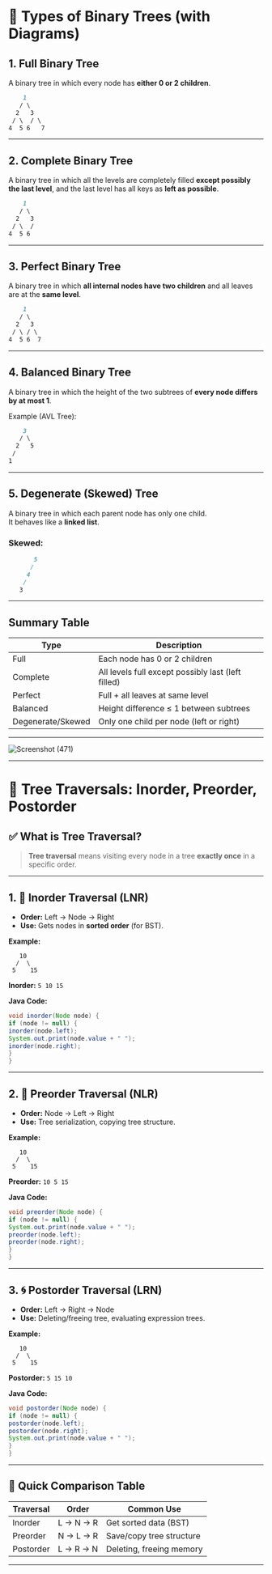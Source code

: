 # 🌳 Types of Binary Trees (with Diagrams)

## 1. Full Binary Tree
A binary tree in which every node has **either 0 or 2 children**.

```markdown
    1
   / \
  2   3
 / \  / \
4  5 6   7
```

---

## 2. Complete Binary Tree
A binary tree in which all the levels are completely filled **except possibly the last level**, and the last level has all keys as **left as possible**.

```md
    1
   / \
  2   3
 / \  /
4  5 6
```

---

## 3. Perfect Binary Tree
A binary tree in which **all internal nodes have two children** and all leaves are at the **same level**.
```md
    1
   / \
  2   3
 / \ / \
4  5 6  7
```
---

## 4. Balanced Binary Tree
A binary tree in which the height of the two subtrees of **every node differs by at most 1**.

Example (AVL Tree):
```md
    3
   / \
  2   5
 /
1
```
---

## 5. Degenerate (Skewed) Tree
A binary tree in which each parent node has only one child.  
It behaves like a **linked list**.

### Skewed:
```md    
       5
      /
     4
    /
   3
```
   
---

## Summary Table

| Type              | Description                                        |
|-------------------|----------------------------------------------------|
| Full              | Each node has 0 or 2 children                      |
| Complete          | All levels full except possibly last (left filled)|
| Perfect           | Full + all leaves at same level                    |
| Balanced          | Height difference ≤ 1 between subtrees            |
| Degenerate/Skewed | Only one child per node (left or right)           |

---
![Screenshot (471)](https://github.com/user-attachments/assets/d51e2b84-7adc-431b-aa5b-19014e48d0d8)

---

# 🌳 Tree Traversals: Inorder, Preorder, Postorder

## ✅ What is Tree Traversal?
> **Tree traversal** means visiting every node in a tree **exactly once** in a specific order.

---

## 1. 🔁 Inorder Traversal (LNR)

- **Order:** Left → Node → Right
- **Use:** Gets nodes in **sorted order** (for BST).

**Example:**
```text
   10
  /  \
 5    15

```
**Inorder:** `5 10 15`

**Java Code:**

```java
void inorder(Node node) {
if (node != null) {
inorder(node.left);
System.out.print(node.value + " ");
inorder(node.right);
}
}
```

---

## 2. 🧭 Preorder Traversal (NLR)

- **Order:** Node → Left → Right
- **Use:** Tree serialization, copying tree structure.

**Example:**
```text
   10
  /  \
 5    15

```

**Preorder:** `10 5 15`

**Java Code:**
```java
void preorder(Node node) {
if (node != null) {
System.out.print(node.value + " ");
preorder(node.left);
preorder(node.right);
}
}
```

---

## 3. 🌀 Postorder Traversal (LRN)

- **Order:** Left → Right → Node
- **Use:** Deleting/freeing tree, evaluating expression trees.

**Example:**
```text
   10
  /  \
 5    15

```
**Postorder:** `5 15 10`

**Java Code:**
```java
void postorder(Node node) {
if (node != null) {
postorder(node.left);
postorder(node.right);
System.out.print(node.value + " ");
}
}
```


---

## 🧠 Quick Comparison Table

| Traversal  | Order      | Common Use                  |
|------------|------------|-----------------------------|
| Inorder    | L → N → R  | Get sorted data (BST)       |
| Preorder   | N → L → R  | Save/copy tree structure    |
| Postorder  | L → R → N  | Deleting, freeing memory    |

---


